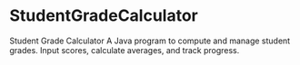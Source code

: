 # StudentGradeCalculator
Student Grade Calculator A Java program to compute and manage student grades. Input scores, calculate averages, and track progress.
